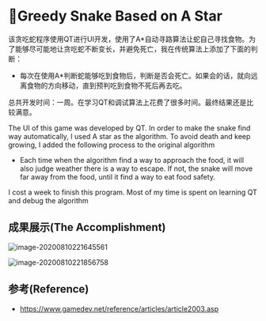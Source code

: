 

# :snake:Greedy Snake Based on A Star

该贪吃蛇程序使用QT进行UI开发，使用了A*自动寻路算法让蛇自己寻找食物。为了能够尽可能地让贪吃蛇不断变长，并避免死亡，我在传统算法上添加了下面的判断：

- 每次在使用A*判断蛇能够吃到食物后，判断是否会死亡。如果会的话，就向远离食物的方向移动，直到预判吃到食物不死后再去吃。

总共开发时间：一周。在学习QT和调试算法上花费了很多时间。最终结果还是比较满意。



The UI of this game was developed by QT. In order to make the snake find way automatically, I used A star as the algorithm. To avoid death and keep growing, I added the following process to the original algorithm

- Each time when the algorithm find a way to approach the food, it will also judge weather there is a way to escape. If not, the snake will move far away from the food, until it find a way to eat food safety.

I cost a week to finish this program. Most of my time is spent on learning QT and  debug the algorithm



## 成果展示(The Accomplishment)

![image-20200810221645561](C:\Users\UncleDong\AppData\Roaming\Typora\typora-user-images\image-20200810221645561.png)

![image-20200810221856758](C:\Users\UncleDong\AppData\Roaming\Typora\typora-user-images\image-20200810221856758.png)

## 参考(Reference)

- https://www.gamedev.net/reference/articles/article2003.asp